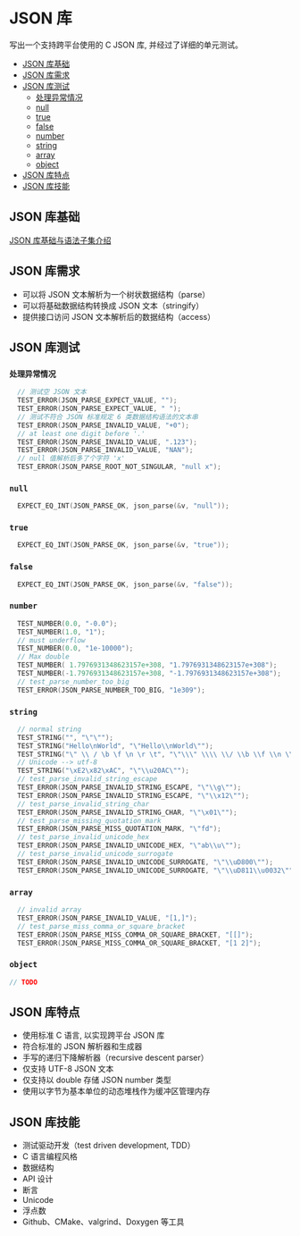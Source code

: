 <!--
 * @Author: taobo
 * @Date: 2020-11-29 14:23:33
 * @LastEditTime: 2020-12-03 18:30:21
-->
# JSON 库

写出一个支持跨平台使用的 C JSON 库, 并经过了详细的单元测试。  
* [JSON 库基础](#JSON-库基础)  
* [JSON 库需求](#JSON-库需求)
* [JSON 库测试](#JSON-库测试)
  * [处理异常情况](#处理异常情况)
  * [null](#null)
  * [true](#true)
  * [false](#false)
  * [number](#number)
  * [string](#string)
  * [array](#array)
  * [object](#object)
* [JSON 库特点](#JSON-库特点)
* [JSON 库技能](#JSON-库技能)
## JSON 库基础
[JSON 库基础与语法子集介绍](./JSON.md)
## JSON 库需求
- 可以将 JSON 文本解析为一个树状数据结构（parse）
- 可以将基础数据结构转换成 JSON 文本（stringify）
- 提供接口访问 JSON 文本解析后的数据结构（access）
## JSON 库测试
### `处理异常情况`
```c
  // 测试空 JSON 文本
  TEST_ERROR(JSON_PARSE_EXPECT_VALUE, "");
  TEST_ERROR(JSON_PARSE_EXPECT_VALUE, " ");
  // 测试不符合 JSON 标准规定 6 类数据结构语法的文本串
  TEST_ERROR(JSON_PARSE_INVALID_VALUE, "+0");
  // at least one digit before '.' 
  TEST_ERROR(JSON_PARSE_INVALID_VALUE, ".123"); 
  TEST_ERROR(JSON_PARSE_INVALID_VALUE, "NAN");
  // null 值解析后多了个字符 'x'
  TEST_ERROR(JSON_PARSE_ROOT_NOT_SINGULAR, "null x");
```
### `null` 
```c
  EXPECT_EQ_INT(JSON_PARSE_OK, json_parse(&v, "null"));
```
### `true`
```c
  EXPECT_EQ_INT(JSON_PARSE_OK, json_parse(&v, "true"));
```
### `false`
```c
  EXPECT_EQ_INT(JSON_PARSE_OK, json_parse(&v, "false"));
```
### `number`
```c
  TEST_NUMBER(0.0, "-0.0");
  TEST_NUMBER(1.0, "1");
  // must underflow
  TEST_NUMBER(0.0, "1e-10000"); 
  // Max double
  TEST_NUMBER( 1.7976931348623157e+308, "1.7976931348623157e+308");
  TEST_NUMBER(-1.7976931348623157e+308, "-1.7976931348623157e+308");
  // test_parse_number_too_big
  TEST_ERROR(JSON_PARSE_NUMBER_TOO_BIG, "1e309");
```
### `string`
```c
  // normal string
  TEST_STRING("", "\"\"");
  TEST_STRING("Hello\nWorld", "\"Hello\\nWorld\"");
  TEST_STRING("\" \\ / \b \f \n \r \t", "\"\\\" \\\\ \\/ \\b \\f \\n \\r \\t\"");
  // Unicode --> utf-8
  TEST_STRING("\xE2\x82\xAC", "\"\\u20AC\""); 
  // test_parse_invalid_string_escape
  TEST_ERROR(JSON_PARSE_INVALID_STRING_ESCAPE, "\"\\g\"");
  TEST_ERROR(JSON_PARSE_INVALID_STRING_ESCAPE, "\"\\x12\"");
  // test_parse_invalid_string_char
  TEST_ERROR(JSON_PARSE_INVALID_STRING_CHAR, "\"\x01\"");
  // test_parse_missing_quotation_mark
  TEST_ERROR(JSON_PARSE_MISS_QUOTATION_MARK, "\"fd");
  // test_parse_invalid_unicode_hex
  TEST_ERROR(JSON_PARSE_INVALID_UNICODE_HEX, "\"ab\\u\"");
  // test_parse_invalid_unicode_surrogate
  TEST_ERROR(JSON_PARSE_INVALID_UNICODE_SURROGATE, "\"\\uD800\"");
  TEST_ERROR(JSON_PARSE_INVALID_UNICODE_SURROGATE, "\"\\uD811\\u0032\"");
```
### `array`
```c
  // invalid array
  TEST_ERROR(JSON_PARSE_INVALID_VALUE, "[1,]");
  // test_parse_miss_comma_or_square_bracket
  TEST_ERROR(JSON_PARSE_MISS_COMMA_OR_SQUARE_BRACKET, "[[]");
  TEST_ERROR(JSON_PARSE_MISS_COMMA_OR_SQUARE_BRACKET, "[1 2]");
```
### `object`
```c
// TODO
```

## JSON 库特点
- 使用标准 C 语言, 以实现跨平台 JSON 库
- 符合标准的 JSON 解析器和生成器
- 手写的递归下降解析器（recursive descent parser）
- 仅支持 UTF-8 JSON 文本
- 仅支持以 double 存储 JSON number 类型
- 使用以字节为基本单位的动态堆栈作为缓冲区管理内存
## JSON 库技能
- 测试驱动开发（test driven development, TDD）
- C 语言编程风格
- 数据结构
- API 设计
- 断言
- Unicode
- 浮点数
- Github、CMake、valgrind、Doxygen 等工具


